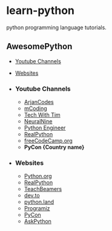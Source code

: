 # learn-python

python programming language tutorials.

## AwesomePython

- [Youtube Channels](#youtube-channels)
- [Websites](#websites)

- ### Youtube Channels

  - [ArjanCodes](https://www.youtube.com/channel/UCVhQ2NnY5Rskt6UjCUkJ_DA)
  - [mCoding](https://www.youtube.com/channel/UCaiL2GDNpLYH6Wokkk1VNcg)
  - [Tech With Tim](https://www.youtube.com/channel/UC4JX40jDee_tINbkjycV4Sg)
  - [NeuralNine](https://www.youtube.com/c/NeuralNine/)
  - [Python Engineer](https://www.youtube.com/channel/UCbXgNpp0jedKWcQiULLbDTA)
  - [RealPython](https://www.youtube.com/realpython)
  - [freeCodeCamp.org](https://www.youtube.com/channel/UC8butISFwT-Wl7EV0hUK0BQ)
  - **PyCon {Country name}**

- ### Websites

  - [Python.org](https://docs.python.org/3/index.html)
  - [RealPython](https://realpython.com/)
  - [TeachBeamers](https://www.techbeamers.com/)
  - [dev.to](https://dev.to/t/python)
  - [python.land](https://python.land/)
  - [Programiz](https://www.programiz.com/)
  - [PyCon](https://pycon.org)
  - [AskPython](https://www.askpython.com/)
